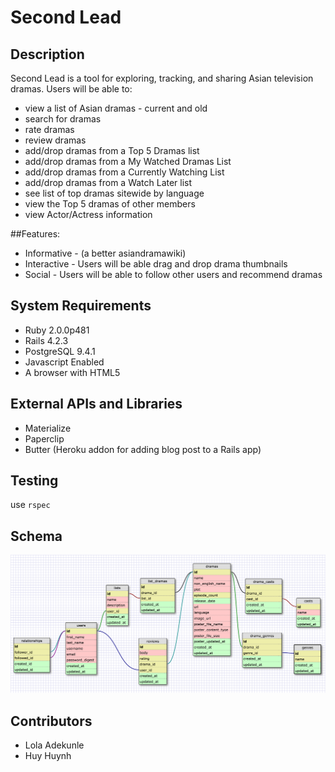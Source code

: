 # Second Lead

## Description
Second Lead is a tool for exploring, tracking, and sharing Asian television dramas. Users will be able to:
* view a list of Asian dramas - current and old
* search for dramas
* rate dramas
* review dramas
* add/drop dramas from a Top 5 Dramas list
* add/drop dramas from a My Watched Dramas List
* add/drop dramas from a Currently Watching List
* add/drop dramas from a Watch Later list
* see list of top dramas sitewide by language 
* view the Top 5 dramas of other members
* view Actor/Actress information 
 
##Features: 
* Informative - (a better asiandramawiki)
* Interactive - Users will be able drag and drop drama thumbnails
* Social - Users will be able to follow other users and recommend dramas 


## System Requirements
* Ruby 2.0.0p481
* Rails 4.2.3
* PostgreSQL 9.4.1
* Javascript Enabled
* A browser with HTML5

## External APIs and Libraries
* Materialize
* Paperclip
* Butter (Heroku addon for adding blog post to a Rails app)


## Testing
use ```rspec```

## Schema
![Current Schema](/schema02.png "current schema")

## Contributors
* Lola Adekunle
* Huy Huynh